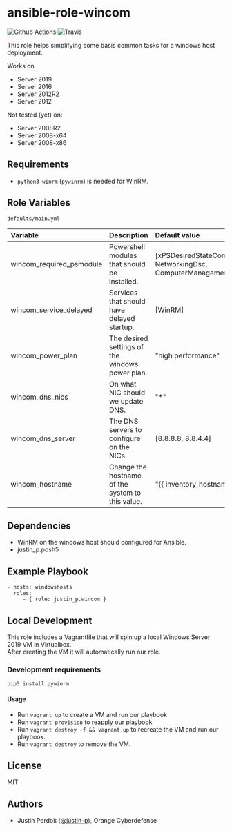 # ansible-role-wincom

![Github Actions](https://img.shields.io/github/workflow/status/justin-p/ansible-role-wincom/CI?label=Github%20Actions&logo=github&style=flat-square)
![Travis](https://img.shields.io/travis/justin-p/ansible-role-wincom?label=Travis&logo=travis&style=flat-square)

This role helps simplifying some basis common tasks for a windows host deployment.

Works on

- Server 2019
- Server 2016
- Server 2012R2
- Server 2012

Not tested (yet) on:

- Server 2008R2
- Server 2008-x64
- Server 2008-x86

## Requirements

- `python3-winrm` (`pywinrm`) is needed for WinRM.

## Role Variables

`defaults/main.yml`

| Variable                 | Description                                      | Default value                                                        |
| :----------------------- | :----------------------------------------------- | :------------------------------------------------------------------- |
| wincom_required_psmodule | Powershell modules that should be installed.     | [xPSDesiredStateConfiguration, NetworkingDsc, ComputerManagementDsc] |
| wincom_service_delayed   | Services that should have delayed startup.       | [WinRM]                                                              |
| wincom_power_plan        | The desired settings of the windows power plan.  | "high performance"                                                   |
| wincom_dns_nics          | On what NIC should we update DNS.                | "\*"                                                                 |
| wincom_dns_server        | The DNS servers to configure on the NICs.        | [8.8.8.8, 8.8.4.4]                                                   |
| wincom_hostname          | Change the hostname of the system to this value. | "{{ inventory_hostname }}"                                           |

## Dependencies

- WinRM on the windows host should configured for Ansible.
- justin_p.posh5

## Example Playbook

    - hosts: windowshosts
      roles:
         - { role: justin_p.wincom }

## Local Development

This role includes a Vagrantfile that will spin up a local Windows Server 2019 VM in Virtualbox.  
After creating the VM it will automatically run our role.

### Development requirements

`pip3 install pywinrm`

#### Usage

- Run `vagrant up` to create a VM and run our playbook
- Run `vagrant provision` to reapply our playbook
- Run `vagrant destroy -f && vagrant up` to recreate the VM and run our playbook.
- Run `vagrant destroy` to remove the VM.

## License

MIT

## Authors

- Justin Perdok ([@justin-p](https://github.com/justin-p/)), Orange Cyberdefense
